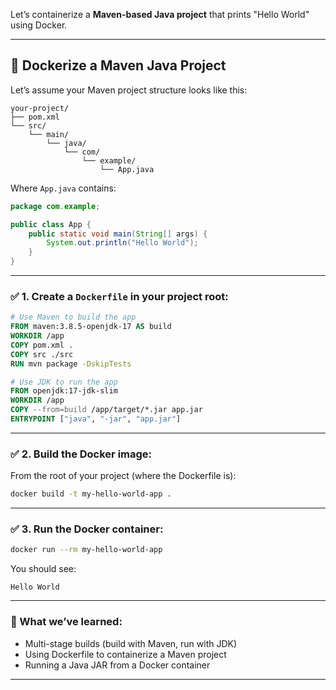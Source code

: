 Let’s containerize a **Maven-based Java project** that prints "Hello World" using Docker.

---

## 🔧 Dockerize a Maven Java Project

Let’s assume your Maven project structure looks like this:

```
your-project/
├── pom.xml
└── src/
    └── main/
        └── java/
            └── com/
                └── example/
                    └── App.java
```

Where `App.java` contains:

```java
package com.example;

public class App {
    public static void main(String[] args) {
        System.out.println("Hello World");
    }
}
```

---

### ✅ 1. Create a `Dockerfile` in your project root:

```Dockerfile
# Use Maven to build the app
FROM maven:3.8.5-openjdk-17 AS build
WORKDIR /app
COPY pom.xml .
COPY src ./src
RUN mvn package -DskipTests

# Use JDK to run the app
FROM openjdk:17-jdk-slim
WORKDIR /app
COPY --from=build /app/target/*.jar app.jar
ENTRYPOINT ["java", "-jar", "app.jar"]
```

---

### ✅ 2. Build the Docker image:

From the root of your project (where the Dockerfile is):

```bash
docker build -t my-hello-world-app .
```

---

### ✅ 3. Run the Docker container:

```bash
docker run --rm my-hello-world-app
```

You should see:

```
Hello World
```

---

### 🧠 What we’ve learned:

* Multi-stage builds (build with Maven, run with JDK)
* Using Dockerfile to containerize a Maven project
* Running a Java JAR from a Docker container

---
